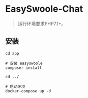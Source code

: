 EasySwoole-Chat
===============

> 运行环境要求PHP7.1+。

## 安装

~~~
cd app

# 安装 easyswoole 
composer install

cd ../

# 启动环境
docker-compose up -d
~~~
